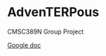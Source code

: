 # AdvenTERPous

CMSC389N Group Project

[Google doc](https://docs.google.com/document/d/1y9zBwoncE_uzG2P2V-BpqTaq2fYFsf-Vw_zgLS3LXQM/edit)
